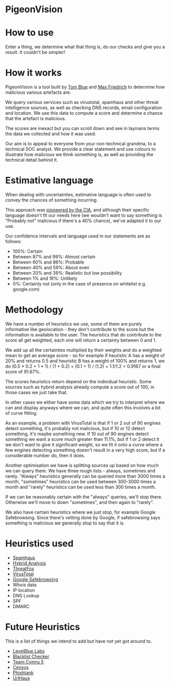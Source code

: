 # PigeonVision

# How to use

Enter a thing, we determine what that thing is, do our checks and give you a result. It couldn't be simpler!

# How it works

PigeonVision is a tool built by [Tom Blue](https://blog.tom-blue.co) and [Max Friedrich](https://m4x.uk) to determine how malicious various artefacts are.

We query various services such as virustotal, spamhaus and other threat intelligence sources, as well as checking DNS records, email configuration and location. We use this data to compute a score and determine a chance that the artefact is malicious.

The scores are inexact but you can scroll down and see in laymans terms the data we collected and how it was used.

Our aim is to appeal to everyone from your non-technical grandma, to a technical SOC analyst. We provide a clear statement and use colours to illustrate how malicious we think something is, as well as providing the technical detail behind it.

# Estimative language

When dealing with uncertainties, estimative language is often used to convey the chances of something incurring.

This approach was [pioneered by the CIA](https://www.cia.gov/resources/csi/static/Words-of-Estimative-Probability.pdf), and although their specific language doesn't fit our needs here (we wouldn't want to say something is "Probably not" malicious if there's a 40% chance), we've adapted it to our use.

Our confidence intervals and language used in our statements are as follows:

- 100%: Certain
- Between 87% and 99%: Almost certain
- Between 60% and 86%: Probable
- Between 40% and 59%: About even
- Between 20% and 39%: Realistic but low possibility
- Between 1% and 19%: Unlikely
- 0%: Certainly not (only in the case of presence on whitelist e.g. google.com)

# Methodology

We have a number of heuristics we use, some of them are purely informative like geolocation - they don't contribute to the score but the information is available to the user. The heuristics that do contribute to the score all get weighted, each one will return a certainty between 0 and 1. 

We add up all the certainties multiplied by their weights and do a weighted mean to get an average score - so for example if heuristic A has a weight of 20% and returns 0.5 and heuristic B has a weight of 100% and returns 1, we do (0.5 \* 0.2 + 1 \* 1) / (1 + 0.2) = (0.1 + 1) / (1.2) = 1.1/1.2 = 0.9167 or a final score of 91.67%.

The scores heuristics return depend on the individual heuristic. Some sources such as hybrid analysis already compute a score out of 100, in those cases we just take that. 

In other cases we either have some data which we try to interpret where we can and display anyways where we can, and quite often this involves a bit of curve fitting. 

As an example, a problem with VirusTotal is that if 1 or 2 out of 90 engines detect something, it's probably not malicious, but if 10 or 12 detect something, it's maybe something new. If 10 out of 90 engines detect something we want a score much greater than 11.1%, but if 1 or 2 detect it we don't want to give it significant weight, so we fit it onto a curve where a few engines detecting something doesn't result in a very high score, but if a considerable number do, then it does.

Another optimisation we have is splitting sources up based on how much we can query them. We have three rough lists - always, sometimes and rarely. "Always" heuristics generally can be queried more than 3000 times a month, "sometimes" heuristics can be used between 300-3000 times a month and "rarely" heuristics can be used less than 300 times a month.

If we can be reasonably certain with the "always" queries, we'll stop there. Otherwise we'll move to down "sometimes", and then again to "rarely".

We also have certain heuristics where we just stop, for example Google Safebrowsing. Since there's vetting done by Google, if safebrowsing says something is malicious we generally stop to say that it is.

# Heuristics used

- [Spamhaus](https://check.spamhaus.org)
- [Hybrid Analysis](https://www.hybrid-analysis.com/)
- [ThreatFox](https://threatfox.abuse.ch/) 
- [VirusTotal](https://www.virustotal.com/)
- [Google Safebrowsing](https://safebrowsing.google.com/) 
- Whois data 
- IP location 
- DNS Lookup 
- SPF 
- DMARC 

# Future Heuristics

This is a list of things we intend to add but have not yet got around to.

- [LevelBlue Labs](https://otx.alienvault.com/)
- [Blacklist Checker](https://blacklistchecker.com/)
- [Team Cymru 5](https://www.team-cymru.com/)
- [Censys](https://search.censys.io/) 
- [Phishtank](https://phishtank.org/)
- [UrlHaus](https://urlhaus.abuse.ch/)